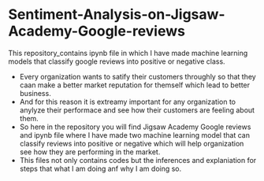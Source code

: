 # Sentiment-Analysis-on-Jigsaw-Academy-Google-reviews
This repository_contains ipynb file in which I have made machine learning models that classify google reviews into positive or negative class.
- Every organization wants to satify their customers throughly so that they caan make a better market reputation for themself which lead to better business.
- And for this reason it is extreamy important for any organization to anylyze their performace and see how their customers are feeling about them.
- So here in the repository you will find Jigsaw Academy Google reviews and ipynb file where I have made two machine learning model that can classify reviews into positive or negative which will help organization see how they are performing in the market.
- This files not only contains codes but the inferences and explaniation for steps that what I am doing anf why I am doing so.

